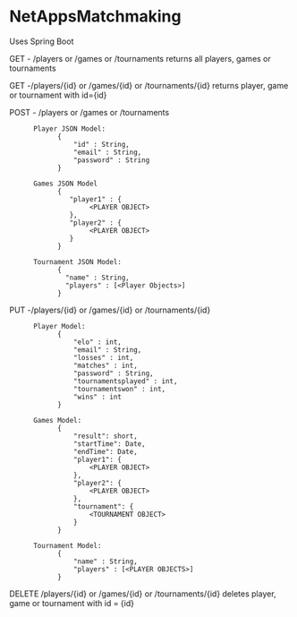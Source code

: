 # NetAppsMatchmaking
Uses Spring Boot

GET - /players or /games or /tournaments
returns all players, games or tournaments

GET -/players/{id} or /games/{id} or /tournaments/{id}
returns player, game or tournament with id={id}

POST - /players or /games or /tournaments

          Player JSON Model:
                {
                    "id" : String,
                    "email" : String,
                    "password" : String
                }

          Games JSON Model
                {
                   "player1" : {
                        <PLAYER OBJECT>
                   },
                   "player2" : {
                        <PLAYER OBJECT>
                   }
                }

          Tournament JSON Model:
                {
                  "name" : String,
                  "players" : [<Player Objects>]
                }         

PUT -/players/{id} or /games/{id} or /tournaments/{id}

          Player Model:
                {
                    "elo" : int,
                    "email" : String,
                    "losses" : int,
                    "matches" : int,
                    "password" : String,
                    "tournamentsplayed" : int,
                    "tournamentswon" : int,
                    "wins" : int
                }

          Games Model:
                {
                    "result": short,
                    "startTime": Date,
                    "endTime": Date,
                    "player1": {
                        <PLAYER OBJECT>
                    },
                    "player2": {
                        <PLAYER OBJECT>
                    },
                    "tournament": {
                        <TOURNAMENT OBJECT>
                    }
                }

          Tournament Model:
                {
                    "name" : String,
                    "players" : [<PLAYER OBJECTS>]
                }

DELETE /players/{id} or /games/{id} or /tournaments/{id}
deletes player, game or tournament with id = {id}
